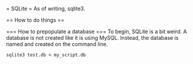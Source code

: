 = SQLite =
As of writing, sqlite3.

== How to do things ==

=== How to prepopulate a database ===
To begin, SQLite is a bit weird. A database is not created like it is using MySQL. Instead, the database is named and created on the command line.

`sqlite3 test.db < my_script.db`
